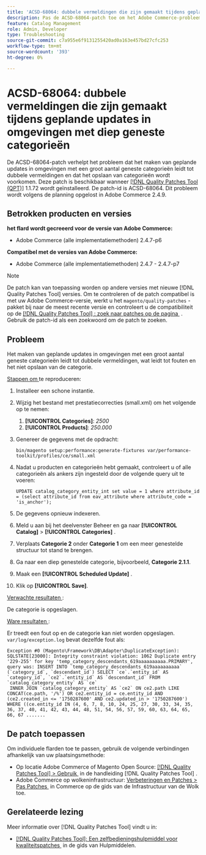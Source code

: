 ```yaml
---
title: 'ACSD-68064: dubbele vermeldingen die zijn gemaakt tijdens geplande updates in omgevingen met diep geneste categorieën'
description: Pas de ACSD-68064-patch toe om het Adobe Commerce-probleem op te lossen dat het maken van geplande updates in omgevingen met een groot aantal geneste categorieën leidt tot dubbele vermeldingen en dat het opslaan van categorieën voorkomt.
feature: Catalog Management
role: Admin, Developer
type: Troubleshooting
source-git-commit: c7a955e6f9131255420ad0a163e457bd27cfc253
workflow-type: tm+mt
source-wordcount: '393'
ht-degree: 0%

---
```



# ACSD-68064: dubbele vermeldingen die zijn gemaakt tijdens geplande updates in omgevingen met diep geneste categorieën

De ACSD-68064-patch verhelpt het probleem dat het maken van geplande updates in omgevingen met een groot aantal geneste categorieën leidt tot dubbele vermeldingen en dat het opslaan van categorieën wordt voorkomen. Deze patch is beschikbaar wanneer [[!DNL Quality Patches Tool (QPT)]](/help/tools/quality-patches-tool/quality-patches-tool-to-self-serve-quality-patches.md) 1.1.72 wordt geïnstalleerd. De patch-id is ACSD-68064. Dit probleem wordt volgens de planning opgelost in Adobe Commerce 2.4.9.

## Betrokken producten en versies

**het flard wordt gecreeerd voor de versie van Adobe Commerce:**

* Adobe Commerce (alle implementatiemethoden) 2.4.7-p6

**Compatibel met de versies van Adobe Commerce:**

* Adobe Commerce (alle implementatiemethoden) 2.4.7 - 2.4.7-p7

>[!NOTE]
>
>De patch kan van toepassing worden op andere versies met nieuwe [!DNL Quality Patches Tool] versies. Om te controleren of de patch compatibel is met uw Adobe Commerce-versie, werkt u het `magento/quality-patches` -pakket bij naar de meest recente versie en controleert u de compatibiliteit op de [[!DNL Quality Patches Tool] : zoek naar patches op de pagina &#x200B;](https://experienceleague.adobe.com/tools/commerce-quality-patches/index.html?lang=nl-NL) . Gebruik de patch-id als een zoekwoord om de patch te zoeken.

## Probleem

Het maken van geplande updates in omgevingen met een groot aantal geneste categorieën leidt tot dubbele vermeldingen, wat leidt tot fouten en het niet opslaan van de categorie.

<u> Stappen om </u> te reproduceren:

1. Installeer een schone instantie.
1. Wijzig het bestand met prestatiecorrecties (small.xml) om het volgende op te nemen:
   1. **[!UICONTROL Categories]**: *2500*
   1. **[!UICONTROL Products]**: *250.000*
1. Genereer de gegevens met de opdracht:

   ```
   bin/magento setup:performance:generate-fixtures var/performance-toolkit/profiles/ce/small.xml
   ```

1. Nadat u producten en categorieën hebt gemaakt, controleert u of alle categorieën als ankers zijn ingesteld door de volgende query uit te voeren:

   ```
   UPDATE catalog_category_entity_int set value = 1 where attribute_id = (select attribute_id from eav_attribute where attribute_code = 'is_anchor'); 
   ```

1. De gegevens opnieuw indexeren.
1. Meld u aan bij het deelvenster Beheer en ga naar **[!UICONTROL Catalog]** > **[!UICONTROL Categories]** .
1. Verplaats **Categorie 2** onder **Categorie 1** om een meer genestelde structuur tot stand te brengen.
1. Ga naar een diep genestelde categorie, bijvoorbeeld, **Categorie 2.1.1**.
1. Maak een **[!UICONTROL Scheduled Update]** .
1. Klik op **[!UICONTROL Save]**.

<u> Verwachte resultaten </u>:

De categorie is opgeslagen.

<u> Ware resultaten </u>:

Er treedt een fout op en de categorie kan niet worden opgeslagen. `var/log/exception.log` bevat dezelfde fout als:

```
Exception #0 (Magento\Framework\DB\Adapter\DuplicateException): SQLSTATE[23000]: Integrity constraint violation: 1062 Duplicate entry '229-255' for key 'temp_category_descendants_619aaaaaaaaaa.PRIMARY', query was: INSERT INTO `temp_category_descendants_619aaaaaaaaaa` (`category_id`, `descendant_id`) SELECT `ce`.`entity_id` AS `category_id`, `ce2`.`entity_id` AS `descendant_id` FROM `catalog_category_entity` AS `ce`
 INNER JOIN `catalog_category_entity` AS `ce2` ON ce2.path LIKE CONCAT(ce.path, '/%') OR ce2.entity_id = ce.entity_id AND (ce2.created_in <= '1750287600' AND ce2.updated_in > '1750287600') WHERE ((ce.entity_id IN (4, 6, 7, 8, 10, 24, 25, 27, 30, 33, 34, 35, 36, 37, 40, 41, 42, 43, 44, 48, 51, 54, 56, 57, 59, 60, 63, 64, 65, 66, 67 .......
```

## De patch toepassen

Om individuele flarden toe te passen, gebruik de volgende verbindingen afhankelijk van uw plaatsingsmethode:

* Op locatie Adobe Commerce of Magento Open Source: [[!DNL Quality Patches Tool] > Gebruik &#x200B;](/help/tools/quality-patches-tool/usage.md) in de handleiding [!DNL Quality Patches Tool] .
* Adobe Commerce op wolkeninfrastructuur: [&#x200B; Verbeteringen en Patches > Pas Patches &#x200B;](https://experienceleague.adobe.com/docs/commerce-cloud-service/user-guide/develop/upgrade/apply-patches.html?lang=nl-NL) in Commerce op de gids van de Infrastructuur van de Wolk toe.

## Gerelateerde lezing

Meer informatie over [!DNL Quality Patches Tool] vindt u in:

* [[!DNL Quality Patches Tool]: Een zelfbedieningshulpmiddel voor kwaliteitspatches &#x200B;](/help/tools/quality-patches-tool/quality-patches-tool-to-self-serve-quality-patches.md) in de gids van Hulpmiddelen.
